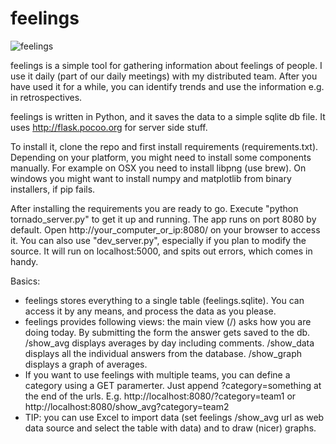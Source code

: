 feelings
========

![feelings](https://raw.github.com/glebb/feelings/master/feelings.png)

feelings is a simple tool for gathering information about feelings of people. I use it daily (part of our daily meetings) with my distributed team. After you have used it for a while, you can identify trends and use the information e.g. in retrospectives.

feelings is written in Python, and it saves the data to a simple sqlite db file. It uses http://flask.pocoo.org for server side stuff.

To install it, clone the repo and first install requirements (requirements.txt). Depending on your platform, you might need to install some components manually. For example on OSX you need to install libpng (use brew). On windows you might want to install numpy and matplotlib from binary installers, if pip fails.

After installing the requirements you are ready to go. Execute "python tornado_server.py" to get it up and running. The app runs on port 8080 by default. Open http://your_computer_or_ip:8080/ on your browser to access it. You can also use "dev_server.py", especially if you plan to modify the source. It will run on localhost:5000, and spits out errors, which comes in handy.

Basics:
  * feelings stores everything to a single table (feelings.sqlite). You can access it by any means, and process the data as you please. 
  * feelings provides following views: the main view (/) asks how you are doing today. By submitting the form the answer gets saved to the db. /show_avg displays averages by day including comments. /show_data displays all the individual answers from the database. /show_graph displays a graph of averages.
  * If you want to use feelings with multiple teams, you can define a category using a GET paramerter. Just append ?category=something at the end of the urls. E.g. http://localhost:8080/?category=team1 or http://localhost:8080/show_avg?category=team2 
  * TIP: you can use Excel to import data (set feelings /show_avg url as web data source and select the table with data) and to draw (nicer) graphs.